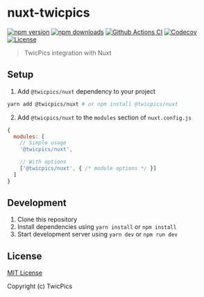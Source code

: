 # nuxt-twicpics

[![npm version][npm-version-src]][npm-version-href]
[![npm downloads][npm-downloads-src]][npm-downloads-href]
[![Github Actions CI][github-actions-ci-src]][github-actions-ci-href]
[![Codecov][codecov-src]][codecov-href]
[![License][license-src]][license-href]

> TwicPics integration with Nuxt

## Setup

1. Add `@twicpics/nuxt` dependency to your project

```bash
yarn add @twicpics/nuxt # or npm install @twicpics/nuxt
```

2. Add `@twicpics/nuxt` to the `modules` section of `nuxt.config.js`

```js
{
  modules: [
    // Simple usage
    '@twicpics/nuxt',

    // With options
    ['@twicpics/nuxt', { /* module options */ }]
  ]
}
```

## Development

1. Clone this repository
2. Install dependencies using `yarn install` or `npm install`
3. Start development server using `yarn dev` or `npm run dev`

## License

[MIT License](./LICENSE)

Copyright (c) TwicPics

<!-- Badges -->
[npm-version-src]: https://img.shields.io/npm/v/@twicpics/nuxt/latest.svg
[npm-version-href]: https://npmjs.com/package/@twicpics/nuxt

[npm-downloads-src]: https://img.shields.io/npm/dt/@twicpics/nuxt.svg
[npm-downloads-href]: https://npmjs.com/package/@twicpics/nuxt

[github-actions-ci-src]: https://github.com//workflows/ci/badge.svg
[github-actions-ci-href]: https://github.com//actions?query=workflow%3Aci

[codecov-src]: https://img.shields.io/codecov/c/github/.svg
[codecov-href]: https://codecov.io/gh/

[license-src]: https://img.shields.io/npm/l/@twicpics/nuxt.svg
[license-href]: https://npmjs.com/package/@twicpics/nuxt
